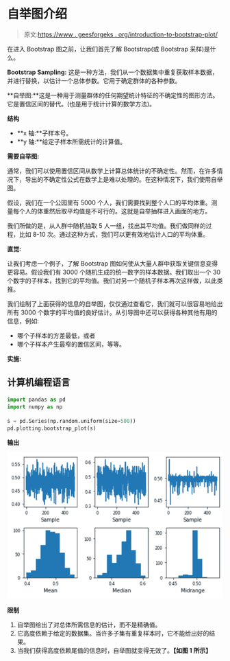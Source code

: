 # 自举图介绍

> 原文:[https://www . geesforgeks . org/introduction-to-bootstrap-plot/](https://www.geeksforgeeks.org/introduction-to-bootstrap-plot/)

在进入 Bootstrap 图之前，让我们首先了解 Bootstrap(或 Bootstrap 采样)是什么。

**Bootstrap Sampling:** 这是一种方法，我们从一个数据集中重复获取样本数据，并进行替换，以估计一个总体参数。它用于确定群体的各种参数。

**自举图:**这是一种用于测量群体的任何期望统计特征的不确定性的图形方法。它是置信区间的替代。(也是用于统计计算的数学方法)。

**结构**

*   **x 轴:**子样本号。
*   **y 轴:**给定子样本所需统计的计算值。

**需要自举图:**

通常，我们可以使用置信区间从数学上计算总体统计的不确定性。然而，在许多情况下，导出的不确定性公式在数学上是难以处理的。在这种情况下，我们使用自举图。

假设，我们在一个公园里有 5000 个人，我们需要找到整个人口的平均体重。测量每个人的体重然后取平均值是不可行的。这就是自举抽样进入画面的地方。

我们所做的是，从人群中随机抽取 5 人一组，找出其平均值。我们做同样的过程，比如 8-10 次。通过这种方式，我们可以更有效地估计人口的平均体重。

**直觉:**

让我们考虑一个例子，了解 Bootstrap 图如何使从大量人群中获取关键信息变得更容易。假设我们有 3000 个随机生成的统一数字的样本数据。我们取出一个 30 个数字的子样本，找到它的平均值。我们对另一个随机子样本再次这样做，以此类推。

我们绘制了上面获得的信息的自举图，仅仅通过查看它，我们就可以很容易地给出所有 3000 个数字的平均值的良好估计。从引导图中还可以获得各种其他有用的信息，例如:

*   哪个子样本的方差最低，或者
*   哪个子样本产生最窄的置信区间，等等。

**实施:**

## 计算机编程语言

```py
import pandas as pd
import numpy as np

s = pd.Series(np.random.uniform(size=500))
pd.plotting.bootstrap_plot(s)
```

**输出**

![](img/b2f027cea3c37261925eaf65f5648823.png)

**限制**

1.  自举图给出了对总体所需信息的估计，而不是精确值。
2.  它高度依赖于给定的数据集。当许多子集有重复样本时，它不能给出好的结果。
3.  当我们获得高度依赖尾值的信息时，自举图就变得无效了。**【如图 1 所示】**
